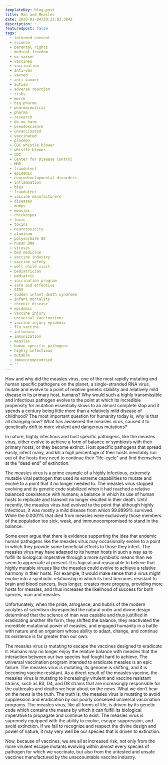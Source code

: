 ```yaml
---
templateKey: blog-post
title: Man and Measles
date: 2020-01-04T20:13:02.384Z
description: ' '
featuredpost: false
tags:
  - informed consent
  - science
  - parental rights
  - medical freedom
  - ex-vaxxer
  - vaccines
  - vaccination
  - anti-vax
  - vaxxed
  - anti-vaxxer
  - autism
  - adverse reaction
  - risks
  - merck
  - big pharma
  - pharmaceutical
  - pharma
  - research
  - do no harm
  - pseudoscience
  - unvaccinated
  - vaccinated
  - placebo
  - CDC whistle blower
  - whistle blower
  - CDC
  - Center for Disease Control
  - MMR
  - fraudulent
  - epidemic
  - neurodevelopmental disorders
  - inflammation
  - bias
  - fraudulent
  - vaccine manufacturers
  - diseases
  - mumps
  - measles
  - chickenpox
  - toxic
  - toxins
  - neurotoxicity
  - aluminum
  - polysorbate 80
  - human DNA
  - viruses
  - bad medicine
  - vaccine industry
  - vaccine safety
  - well child visit
  - pediatrician
  - pediatric
  - vaccination program
  - safe and effective
  - SIDS
  - sudden infant death syndrome
  - infant mortality
  - chronic disease
  - epidemic
  - vaccine injury
  - universal vaccinations
  - vaccine injury epidemic
  - flu vaccine
  - influenza
  - immunization
  - measles
  - human specific pathogens
  - highly infectious
  - mutable
  - immunocompromised
  - ''
---
```

How and why did the measles virus, one of the most rapidly mutating and human specific pathogens on the planet, a single-stranded RNA virus, mutate and evolve to a point of relative genetic stability and relatively mild disease in its primary host, humans? Why would such a highly transmissible and infectious pathogen evolve to the point at which its incredible propensity for mutation essentially slows to an almost complete stop and it spends a century being little more than a relatively mild disease of childhood? The most important question for humanity today is, why is that all changing now? What has awakened the measles virus, caused it to genetically drift to more virulent and dangerous mutations?

In nature, highly infectious and host specific pathogens, like the measles virus, either evolve to achieve a form of balance or symbiosis with their primary hosts, or they become extinct. Host specific pathogens that spread easily, infect many, and kill a high percentage of their hosts inevitably run out of the hosts they need to continue their “life-cycle” and find themselves at the “dead end” of extinction.

The measles virus is a prime example of a highly infectious, extremely mutable viral pathogen that used its extreme capabilities to mutate and evolve to a point that it no longer needed to. The measles virus stopped evolving and its genetic code stabilized when it had reached a relative balanced coexistence with humans; a balance in which its use of human hosts to replicate and transmit no longer resulted in their death. Until recently, the measles virus had evolved to the point that although highly infectious, it was mostly a mild disease from which 99.9999% survived. While the 0.0001% that died from measles were exclusively those members of the population too sick, weak, and immunocompromised to stand in the balance.

Some even argue that there is evidence supporting the idea that endemic human pathogens like the measles virus may occasionally evolve to a point in which they provide some beneficial effects to those they infect. The measles virus may have adapted to its human hosts in such a way as to fulfill its biological imperative through a more symbiotic means than we seem to appreciate at present. It is logical and reasonable to believe that highly mutable viruses like the measles could evolve to achieve a relative harmony in their hosts. For example, it would make sense that a virus might evolve into a symbiotic relationship in which its host becomes resistant to brain and blood cancers, lives longer, creates more progeny, providing more hosts for measles, and thus increases the likelihood of success for both species, man and measles.

Unfortunately, when the pride, arrogance, and hubris of the modern acolytes of scientism disrespected the natural order and divine design determined that the science of man was capable and thus justified in eradicating another life form, they shifted the balance, they reactivated the incredible mutational power of measles, and engaged humanity in a battle with nature and an organism whose ability to adapt, change, and continue its existence is far greater than our own.

The measles virus is mutating to escape the vaccines designed to eradicate it. Humans may no longer enjoy the relative balance with measles that the interaction between our two species had fought hard to achieve. The universal vaccination program intended to eradicate measles is an epic failure. The measles virus is mutating, its genome is shifting, and it is becoming vaccine resistant. As a direct result of the measles vaccine, the measles virus is mutating to increasingly virulent and vaccine resistant strains, such as B3, D4, and D8 strains that are increasingly responsible for the outbreaks and deaths we hear about on the news. What we don’t hear on the news is the truth. The truth is, the measles virus is mutating to avoid suppression and eradication by our poorly conceived universal vaccination programs. The measles virus, like all forms of life, is driven by its genetic code which contains the means by which it can fulfill its biological imperative to propagate and continue to exist. The measles virus is supremely equipped with the ability to evolve, escape suppression, and avoid extinction. If we fail to recognize and respect the divine design and power of nature, it may very well be our species that is driven to extinction.

Now, because of vaccines, we are all at increased risk, not only from the more virulent escape mutants evolving within almost every species of pathogen for which we vaccinate, but also from the untested and unsafe vaccines manufactured by the unaccountable vaccine industry.